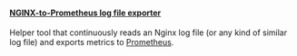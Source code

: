 #### [NGINX-to-Prometheus log file exporter](https://github.com/philyuchkoff/prometheus-nginxlog-exporter)

Helper tool that continuously reads an Nginx log file (or any kind of similar log file) and exports metrics to [Prometheus](https://prometheus.io/).
